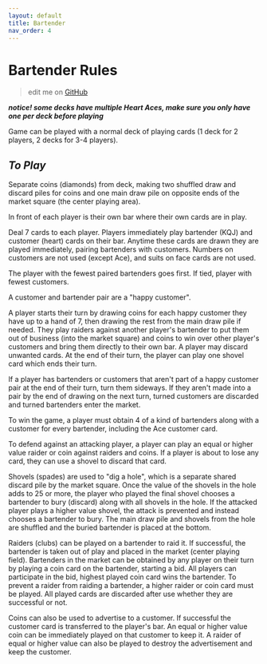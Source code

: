 ```yaml
---
layout: default
title: Bartender
nav_order: 4
---
```



# Bartender Rules
> edit me on [GitHub](https://github.com/sybenx/aarwares-site/blob/main/bartender.md)

**_notice! some decks have multiple Heart Aces, make sure you only have one per deck before playing_**

Game can be played with a normal deck of playing cards (1 deck for 2 players, 2 decks for 3-4 players).

## _To Play_

Separate coins (diamonds) from deck, making two shuffled draw and discard piles for coins and one main draw pile on opposite ends of the market square (the center playing area).

In front of each player is their own bar where their own cards are in play.

Deal 7 cards to each player. Players immediately play bartender (KQJ) and customer (heart) cards on their bar. Anytime these cards are drawn they are played immediately, pairing bartenders with customers. Numbers on customers are not used (except Ace), and suits on face cards are not used.

The player with the fewest paired bartenders goes first. If tied, player with fewest customers. 

A customer and bartender pair are a "happy customer".

A player starts their turn by drawing coins for each happy customer they have up to a hand of 7, then drawing the rest from the main draw pile if needed. They play raiders against another player's bartender to put them out of business (into the market square) and coins to win over other player's customers and bring them directly to their own bar. A player may discard unwanted cards. At the end of their turn, the player can play one shovel card which ends their turn.

If a player has bartenders or customers that aren't part of a happy customer pair at the end of their turn, turn them sideways. If they aren't made into a pair by the end of drawing on the next turn, turned customers are discarded and turned bartenders enter the market.

To win the game, a player must obtain 4 of a kind of bartenders along with a customer for every bartender, including the Ace customer card.

To defend against an attacking player, a player can play an equal or higher value raider or coin against raiders and coins. If a player is about to lose any card, they can use a shovel to discard that card.

Shovels (spades) are used to "dig a hole", which is a separate shared discard pile by the market square. Once the value of the shovels in the hole adds to 25 or more, the player who played the final shovel chooses a bartender to bury (discard) along with all shovels in the hole. If the attacked player plays a higher value shovel, the attack is prevented and instead chooses a bartender to bury. The main draw pile and shovels from the hole are shuffled and the buried bartender is placed at the bottom.

Raiders (clubs) can be played on a bartender to raid it. If successful, the bartender is taken out of play and placed in the market (center playing field). Bartenders in the market can be obtained by any player on their turn by playing a coin card on the bartender, starting a bid. All players can participate in the bid, highest played coin card wins the bartender. To prevent a raider from raiding a bartender, a higher raider or coin card must be played. All played cards are discarded after use whether they are successful or not.

Coins can also be used to advertise to a customer. If successful the customer card is transferred to the player's bar. An equal or higher value coin can be immediately played on that customer to keep it. A raider of equal or higher value can also be played to destroy the advertisement and keep the customer.
